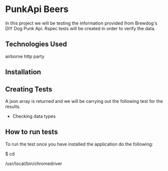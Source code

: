 # PunkApi Beers

In this project we will be testing the information provided from Brewdog's DIY Dog Punk Api. Rspec tests will be created in order to verify the data.

## Technologies Used
airborne
http party

## Installation


## Creating Tests

A json array is returned and we will be carrying out the following test for the results.  
- Checking data types


## How to run tests

To run the test once you have installed the application do the following:

$ cd

/usr/local/bin/chromedriver











